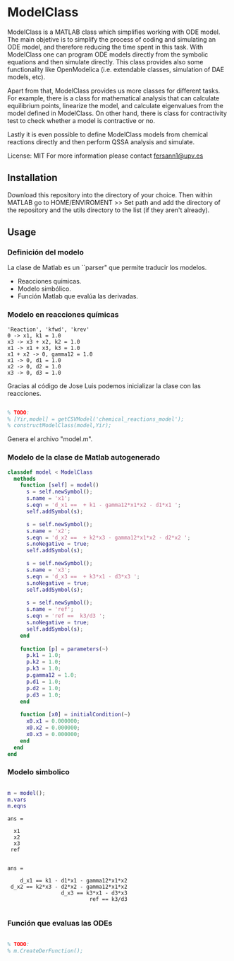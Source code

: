 ModelClass
=========
ModelClass is a MATLAB class which simplifies working with ODE model. The main objetive is to simplify the process of coding and simulating an ODE model, and therefore reducing the time spent in this task. With ModelClass one can program ODE models directly from the symbolic equations and then simulate directly. This class provides also some functionality like OpenModelica (i.e. extendable classes, simulation of DAE models, etc).

Apart from that, ModelClass provides us more classes for different tasks. For example, there is a class for mathematical analysis that can calculate equilibrium points, linearize the model, and calculate eigenvalues from the model defined in ModelClass. On other hand, there is class for contractivity test to check whether a model is contractive or no.

Lastly it is even possible to define ModelClass models from chemical reactions directly and then perform QSSA analysis and simulate.

License: MIT
For more information please contact fersann1@upv.es

## Installation ##

Download this repository into the directory of your choice. Then within MATLAB go to HOME/ENVIROMENT >> Set path and add the directory of the repository and the utils directory to the list (if they aren't already).

## Usage ##

### Definición del modelo

La clase de Matlab es un ``parser" que permite traducir los modelos.
- Reacciones químicas.
- Modelo simbólico.
- Función Matlab que evalúa las derivadas.

### Modelo en reacciones químicas

```
'Reaction', 'kfwd', 'krev'
0 -> x1, k1 = 1.0
x3 -> x3 + x2, k2 = 1.0
x1 -> x1 + x3, k3 = 1.0
x1 + x2 -> 0, gamma12 = 1.0
x1 -> 0, d1 = 1.0
x2 -> 0, d2 = 1.0
x3 -> 0, d3 = 1.0
```

Gracias al código de Jose Luis podemos inicializar la clase con las reacciones.

```MATLAB 

% TODO:
% [Yir,model] = getCSVModel('chemical_reactions_model');
% constructModelClass(model,Yir);

```

Genera el archivo "model.m".

### Modelo de la clase de Matlab autogenerado

```MATLAB
classdef model < ModelClass
  methods
    function [self] = model()
      s = self.newSymbol();
      s.name = 'x1';
      s.eqn = 'd_x1 ==  + k1 - gamma12*x1*x2 - d1*x1 ';
      self.addSymbol(s);

      s = self.newSymbol();
      s.name = 'x2';
      s.eqn = 'd_x2 ==  + k2*x3 - gamma12*x1*x2 - d2*x2 ';
      s.noNegative = true;
      self.addSymbol(s);

      s = self.newSymbol();
      s.name = 'x3';
      s.eqn = 'd_x3 ==  + k3*x1 - d3*x3 ';
      s.noNegative = true;
      self.addSymbol(s);
      
      s = self.newSymbol();
      s.name = 'ref';
      s.eqn = 'ref ==  k3/d3 ';
      s.noNegative = true;
      self.addSymbol(s);
    end
    
    function [p] = parameters(~)
      p.k1 = 1.0;
      p.k2 = 1.0;
      p.k3 = 1.0;
      p.gamma12 = 1.0;
      p.d1 = 1.0;
      p.d2 = 1.0;
      p.d3 = 1.0;
    end
    
    function [x0] = initialCondition(~)
      x0.x1 = 0.000000;
      x0.x2 = 0.000000;
      x0.x3 = 0.000000;
    end
  end
end
```

### Modelo simbolico

```MATLAB exec ./examples/ex0_readme

m = model();
m.vars
m.eqns

```
```
ans =
 
  x1
  x2
  x3
 ref
 
 
ans =
 
    d_x1 == k1 - d1*x1 - gamma12*x1*x2
 d_x2 == k2*x3 - d2*x2 - gamma12*x1*x2
                 d_x3 == k3*x1 - d3*x3
                          ref == k3/d3
 
```

### Función que evaluas las ODEs

```MATLAB

% TODO:
% m.CreateDerFunction();

```


